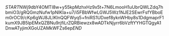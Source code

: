 $START$NWj9dbY4OMTI8w+y55kpMzhxHz9x5t+7N6LmooH1uUbrQWLZdq7hbmiO3/gRQGmzNufw1pNIKIa+u7/i5FBbWfwLGWJ5Wz1NJE2SEwrFsfYBboEm0rOC9/cKp6gWJ8JLlKlnQQFWyq5+fniRS1UDxef8yknWHby8s1DdgmaprF1kumX9JB5lpEMxQZBNu9rjfiLrZQRBiewzx8wADTkNjyrr6bVzftYYHGTQgyA1DnwATyjimXGoUZAMkWFZs6ep$END$
